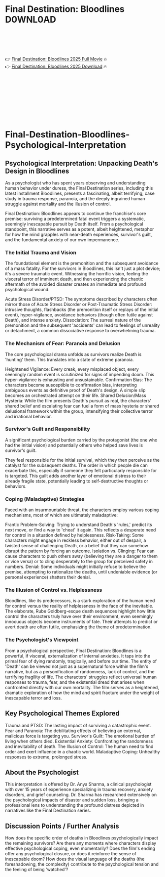 # Final Destination: Bloodlines D0WNL0AD

<br><br><br><br>


👉 <a href="https://Patrick-grecmosesme1989.github.io/hcflybllnw/">Final Destination: Bloodlines 2025 Full Movie</a> 🔥
<br>
👉 <a href="https://Patrick-grecmosesme1989.github.io/hcflybllnw/">Final Destination: Bloodlines 2025 Download</a> 🔥


<br><br><br><br><br><br><br><br>



# Final-Destination-Bloodlines-Psychological-Interpretation

## Psychological Interpretation: Unpacking Death's Design in Bloodlines

As a psychologist who has spent years observing and understanding human behavior under duress, the Final Destination series, including this latest installment Bloodlines, presents a fascinating, albeit terrifying, case study in trauma response, paranoia, and the deeply ingrained human struggle against mortality and the illusion of control.

Final Destination: Bloodlines appears to continue the franchise's core premise: surviving a predetermined fatal event triggers a systematic, seemingly inescapable pursuit by Death itself. From a psychological standpoint, this narrative serves as a potent, albeit heightened, metaphor for how the mind grapples with near-death experiences, survivor's guilt, and the fundamental anxiety of our own impermanence.

### The Initial Trauma and Vision

The foundational element is the premonition and the subsequent avoidance of a mass fatality. For the survivors in Bloodlines, this isn't just a plot device; it's a severe traumatic event. Witnessing the horrific vision, feeling the visceral terror of imminent death, and then experiencing the chaotic aftermath of the avoided disaster creates an immediate and profound psychological wound.

   Acute Stress Disorder/PTSD: The symptoms described by characters often mirror those of Acute Stress Disorder or Post-Traumatic Stress Disorder: intrusive thoughts, flashbacks (the premonition itself or replays of the initial event), hyper-vigilance, avoidance behaviors (though often futile against Death), and intense anxiety.
   Dissociation: The surreal nature of the premonition and the subsequent 'accidents' can lead to feelings of unreality or detachment, a common dissociative response to overwhelming trauma.

### The Mechanism of Fear: Paranoia and Delusion

The core psychological drama unfolds as survivors realize Death is 'hunting' them. This translates into a state of extreme paranoia.

   Heightened Vigilance: Every creak, every misplaced object, every seemingly random event is scrutinized for signs of impending doom. This hyper-vigilance is exhausting and unsustainable.
   Confirmation Bias: The characters become susceptible to confirmation bias, interpreting ambiguous events as definitive proof of Death's design. A simple slip becomes an orchestrated attempt on their life.
   Shared Delusion/Mass Hysteria: While the film presents Death's pursuit as real, the characters' shared belief and escalating fear can fuel a form of mass hysteria or shared delusional framework within the group, intensifying their collective terror and irrational behavior.

### Survivor's Guilt and Responsibility

A significant psychological burden carried by the protagonist (the one who had the initial vision) and potentially others who helped save lives is survivor's guilt.

   They feel responsible for the initial survival, which they then perceive as the catalyst for the subsequent deaths.
   The order in which people die can exacerbate this, especially if someone they felt particularly responsible for is targeted.
   This guilt adds another layer of emotional distress to their already fragile state, potentially leading to self-destructive thoughts or behaviors.

### Coping (Maladaptive) Strategies

Faced with an insurmountable threat, the characters employ various coping mechanisms, most of which are ultimately maladaptive:

   Frantic Problem-Solving: Trying to understand Death's 'rules,' predict its next move, or find a way to 'cheat' it again. This reflects a desperate need for control in a situation defined by helplessness.
   Risk-Taking: Some characters might engage in reckless behavior, either out of despair, a twisted sense of challenging Death, or a belief that they can somehow disrupt the pattern by forcing an outcome.
   Isolation vs. Clinging: Fear can cause characters to push others away (believing they are a danger to them or vice versa) or to cling desperately to the group for perceived safety in numbers.
   Denial: Some individuals might initially refuse to believe the premise, attempting to rationalize the deaths, until undeniable evidence (or personal experience) shatters their denial.

### The Illusion of Control vs. Helplessness

Bloodlines, like its predecessors, is a stark exploration of the human need for control versus the reality of helplessness in the face of the inevitable. The elaborate, Rube Goldberg-esque death sequences highlight how little control the characters truly have over their environment, even seemingly innocuous objects become instruments of fate. Their attempts to predict or avert death are often futile, emphasizing the theme of predetermination.

### The Psychologist's Viewpoint

From a psychological perspective, Final Destination: Bloodlines is a powerful, if visceral, externalization of internal anxieties. It taps into the primal fear of dying randomly, tragically, and before our time. The entity of 'Death' can be viewed not just as a supernatural force within the film's narrative, but as a personification of randomness, lack of control, and the terrifying fragility of life. The characters' struggles reflect universal human responses to trauma, fear, and the existential dread that arises when confronted directly with our own mortality. The film serves as a heightened, dramatic exploration of how the mind and spirit fracture under the weight of inescapable terror and loss.

## Key Psychological Themes Explored

   Trauma and PTSD: The lasting impact of surviving a catastrophic event.
   Fear and Paranoia: The debilitating effects of believing an external, malicious force is targeting you.
   Survivor's Guilt: The emotional burden of living when others died.
   Existential Anxiety: Confronting the randomness and inevitability of death.
   The Illusion of Control: The human need to find order and exert influence in a chaotic world.
   Maladaptive Coping: Unhealthy responses to extreme, prolonged stress.

## About the Psychologist

This interpretation is offered by Dr. Anya Sharma, a clinical psychologist with over 15 years of experience specializing in trauma recovery, anxiety disorders, and grief counseling. Dr. Sharma has researched extensively on the psychological impacts of disaster and sudden loss, bringing a professional lens to understanding the profound distress depicted in narratives like the Final Destination series.

## Discussion Points / Further Analysis

   How does the specific order of deaths in Bloodlines psychologically impact the remaining survivors?
   Are there any moments where characters display effective psychological coping, even momentarily?
   Does the film's ending offer any psychological closure, or does it reinforce the sense of inescapable doom?
   How does the visual language of the deaths (the foreshadowing, the complexity) contribute to the psychological tension and the feeling of being 'watched'?


